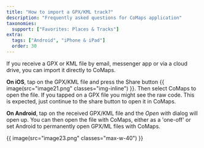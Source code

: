 ```yaml
---
title: "How to import a GPX/KML track?"
description: "Frequently asked questions for CoMaps application"
taxonomies:
  support: ["Favorites: Places & Tracks"]
extra:
  tags: ["Android", "iPhone & iPad"]
  order: 30
---
```


If you receive a GPX or KML file by email, messenger app or via a cloud drive, you can import it directly to CoMaps.  

**On iOS**, tap on the GPX/KML file and press the Share button {{ image(src="image21.png" classes="img-inline") }}. Then select CoMaps to open the file. If you tapped on a GPX file you might see the raw code. This is expected, just continue to the share button to open it in CoMaps.

**On Android**, tap on the received GPX/KML file and the _Open with_ dialog will open up. You can then open the file with CoMaps, either as a 'one-off' or set Android to permanently open GPX/ML files with CoMaps. 

{{ image(src="image23.png" classes="max-w-40") }} 
